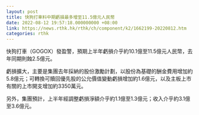 ```yaml
---
layout: post
title: 快狗打車料中期虧損最多增至11.5億元人民幣
date: 2022-08-12 19:57:18.000000000 +08:00
link: https://news.rthk.hk/rthk/ch/component/k2/1662199-20220812.htm
categories: rthk
---
```


快狗打車（GOGOX）發盈警，預期上半年虧損介乎約10.1億至11.5億元人民幣，去年同期則蝕2.5億元。

虧損擴大，主要是集團去年採納的股份激勵計劃，以股份為基礎的酬金費用增加約5.8億元；可轉換可贖回優先股的公允價值變動虧損增加約1.6億元，以及主板上市有關的上市開支增加約3350萬元。

另外，集團預計，上半年經調整虧損淨額介乎約1.1億至1.3億元；收入介乎約3.1億至3.6億元。
